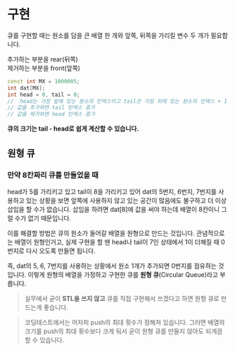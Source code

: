 # 구현
큐를 구현할 때는 원소를 담을 큰 배열 한 개와 앞쪽, 뒤쪽을 가리킬 변수 두 개가 필요합니다.

추가하는 부분을 rear(뒤쪽) 
<br>제거하는 부분을 front(앞쪽)
```c++
const int MX = 1000005;
int dat[MX];
int head = 0, tail = 0;
//  head는 가장 앞에 있는 원소의 인덱스이고 tail은 가장 뒤에 있는 원소의 인덱스 + 1
// 값을 추가하면 tail 인덱스 증가
// 값을 제거하면 head 인덱스 증가
```

**큐의 크기는 tail - head로 쉽게 계산할 수 있습니다.**

## 원형 큐
### 만약 8칸짜리 큐를 만들었을 때
head가 5를 가리키고 있고 tail이 8을 가리키고 있어 dat의 5번지, 6번지, 7번지를 사용하고 있는 상황을 보면 앞쪽에 사용하지 않고 있는 공간이 많음에도 불구하고 더 이상 삽입을 할 수가 없습니다. 삽입을 하려면 dat[8]에 값을 써야 하는데 배열이 8칸이니 그럴 수가 없기 때문입니다.

이를 해결할 방법은 큐의 원소가 들어갈 배열을 원형으로 만드는 것입니다. 관념적으로는 배열이 원형인거고, 실제 구현을 할 땐 head나 tail이 7인 상태에서 1이 더해질 때 0번지로 다시 오도록 만들면 됩니다.

즉, dat의 5, 6, 7번지를 사용하는 상황에서 원소 1개가 추가되면 0번지를 점유하는 것입니다. 이렇게 원형의 배열을 가정하고 구현한 큐를 **원형 큐**(Circular Queue)라고 부릅니다.

> 실무에서 굳이 **STL을 쓰지 않고** 큐를 직접 구현해서 쓰겠다고 하면 원형 큐로 만드는게 좋습니다.


> 코딩테스트에서는 어차피 push의 최대 횟수가 정해져 있습니다. 그러면 배열의 크기를 push의 최대 횟수보다 크게 둬서 굳이 원형 큐를 만들지 않아도 되게끔 할 수 있습니다.

